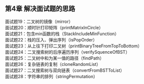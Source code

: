 ## 第4章 解决面试题的思路  
面试题19：二叉树的镜像（mirror）  
面试题20：顺时针打印矩阵（printMatrixInCircle）  
面试题21：包含min函数的栈（StackIncludeMinFunction）  
面试题22：栈的压入、弹出序列（isPopOrder）  
面试题23：从上往下打印二叉树（printBinaryTreeFromTopToBottom）  
面试题24：二叉搜索树的后序遍历序列（verifySquenceOfBST）  
面试题25：二叉树中和为某一值的路径（findPath）  
面试题26：复杂链表的复制（cloneRandomList）  
面试题27：二叉搜索树与双向链表（convertFromBSTToList）  
面试题28：字符串的排列（stringPermutation）  

